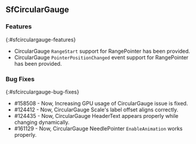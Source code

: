 ## SfCircularGauge

### Features
{:#sfcirculargauge-features} 

* CircularGauge `RangeStart` support for RangePointer has been provided.
* CircularGauge `PointerPositionChanged` event support for RangePointer has been provided.

### Bug Fixes
{:#sfcirculargauge-bug-fixes}

*  \#158508 - Now, Increasing GPU usage of CircularGauge issue is fixed.
*  \#124412 - Now, CircularGauge Scale's label offset aligns correctly.
*  \#124435 - Now, CircularGauge HeaderText appears properly while changing dynamically.
*  \#161129 - Now, CircularGauge NeedlePointer `EnableAnimation` works properly.




